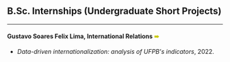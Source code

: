 ## B.Sc. Internships (Undergraduate Short Projects)
---

#### Gustavo Soares Felix Lima, International Relations <span style="color:rgb(200,200,0);"> &#10144; </span>
- *Data-driven internationalization: analysis of UFPB's indicators*, 2022.




